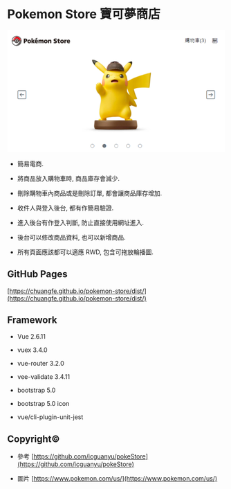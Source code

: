 # Pokemon Store 寶可夢商店

![image](./public/images/mark-down.png)

- 簡易電商.

- 將商品放入購物車時, 商品庫存會減少.

- 刪除購物車內商品或是刪除訂單, 都會讓商品庫存增加.

- 收件人與登入後台, 都有作簡易驗證.

- 進入後台有作登入判斷, 防止直接使用網址進入.

- 後台可以修改商品資料, 也可以新增商品.

- 所有頁面應該都可以適應 RWD, 包含可拖放輪播圖.

## GitHub Pages

[https://chuangfe.github.io/pokemon-store/dist/](https://chuangfe.github.io/pokemon-store/dist/)

## Framework

- Vue 2.6.11

- vuex 3.4.0

- vue-router 3.2.0

- vee-validate 3.4.11

- bootstrap 5.0

- bootstrap 5.0 icon

- vue/cli-plugin-unit-jest

## Copyright©

- 參考 [https://github.com/icguanyu/pokeStore](https://github.com/icguanyu/pokeStore)

- 圖片 [https://www.pokemon.com/us/](https://www.pokemon.com/us/)
